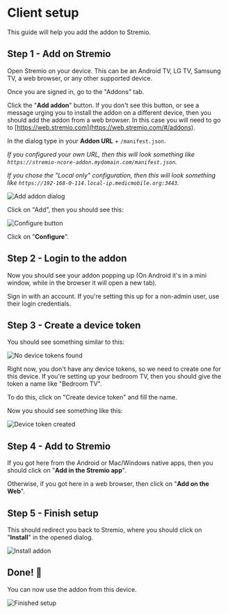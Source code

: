 # Client setup

This guide will help you add the addon to Stremio.

## Step 1 - Add on Stremio

Open Stremio on your device. This can be an Android TV, LG TV, Samsung TV, a web browser, or any other supported device.

Once you are signed in, go to the "Addons" tab.

Click the "**Add addon**" button. If you don't see this button, or see a message urging you to install the addon on a different device, then you should add the addon from a web browser. In this case you will need to go to [https://web.stremio.com](https://web.stremio.com/#/addons).

In the dialog type in your **Addon URL** + `/manifest.json`.

_If you configured your own URL, then this will look something like `https://stremio-ncore-addon.mydomain.com/manifest.json`._

_If you chose the "Local only" configuration, then this will look something like `https://192-168-0-114.local-ip.medicmobile.org:3443`._

![Add addon dialog](assets/add-addon-dialog.png)

Click on "Add", then you should see this:

![Configure button](assets/configure-button.png)

Click on "**Configure**".

## Step 2 - Login to the addon

Now you should see your addon popping up (On Android it's in a mini window, while in the browser it will open a new tab).

Sign in with an account. If you're setting this up for a non-admin user, use their login credentials.

## Step 3 - Create a device token

You should see something similar to this:

![No device tokens found](assets/no-device-token.png)

Right now, you don't have any device tokens, so we need to create one for this device. If you're setting up your bedroom TV, then you should give the token a name like "Bedroom TV".

To do this, click on "Create device token" and fill the name.

Now you should see something like this:

![Device token created](assets/device-token-created.png)

## Step 4 - Add to Stremio

If you got here from the Android or Mac/Windows native apps, then you should click on "**Add in the Stremio app**".

Otherwise, if you got here in a web browser, then click on "**Add on the Web**".

## Step 5 - Finish setup

This should redirect you back to Stremio, where you should click on "**Install**" in the opened dialog.

![Install addon](assets/install-addon.png)

## Done! 🎉

You can now use the addon from this device.

![Finished setup](assets/finished-addon.png)
